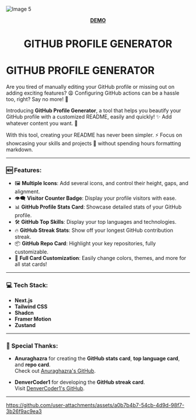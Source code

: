 ![Image 5](https://github.com/user-attachments/assets/34e09ee8-b3aa-40aa-bd8c-69d499a220e5)
**<div align="center"><a href="https://www.github-profile-generator.in/" target="_blank">DEMO</a></div>**

<h1 align="center">GITHUB PROFILE GENERATOR</h1>

# GITHUB PROFILE GENERATOR

Are you tired of manually editing your GitHub profile or missing out on adding exciting features? 😩 Configuring GitHub actions can be a hassle too, right? Say no more! 💪

Introducing **GitHub Profile Generator**, a tool that helps you beautify your GitHub profile with a customized README, easily and quickly! ✨ Add whatever content you want. 📝

With this tool, creating your README has never been simpler. ⚡ Focus on showcasing your skills and projects 🚀 without spending hours formatting markdown.

---

### 🆕 Features:

- 🖼️ **Multiple Icons**: Add several icons, and control their height, gaps, and alignment.
- 👁️‍🗨️ **Visitor Counter Badge**: Display your profile visitors with ease.
- 📊 **GitHub Profile Stats Card**: Showcase detailed stats of your GitHub profile.
- 🛠️ **GitHub Top Skills**: Display your top languages and technologies.
- 🔥 **GitHub Streak Stats**: Show off your longest GitHub contribution streak.
- 📦 **GitHub Repo Card**: Highlight your key repositories, fully customizable.
- 🎨 **Full Card Customization**: Easily change colors, themes, and more for all stat cards!

---

### 💻 Tech Stack:

- **Next.js**  
- **Tailwind CSS**  
- **Shadcn**  
- **Framer Motion**  
- **Zustand**

---

### 🙏 Special Thanks:

- **Anuraghazra** for creating the **GitHub stats card**, **top language card**, and **repo card**.  
  Check out [Anuraghazra's GitHub](https://github.com/anuraghazra).

- **DenverCoder1** for developing the **GitHub streak card**.  
  Visit [DenverCoder1's GitHub](https://github.com/DenverCoder1).

---

https://github.com/user-attachments/assets/a0b7b4b7-54cb-4d9d-98f7-3b26f9ac9ea3

